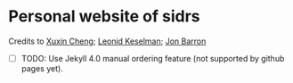 # Personal website of sidrs

Credits to [Xuxin Cheng](https://chengxuxin.github.io); [Leonid Keselman](https://leonidk.com); [Jon Barron](https://jonbarron.info)
- [ ] TODO: Use Jekyll 4.0 manual ordering feature (not supported by github pages yet).


